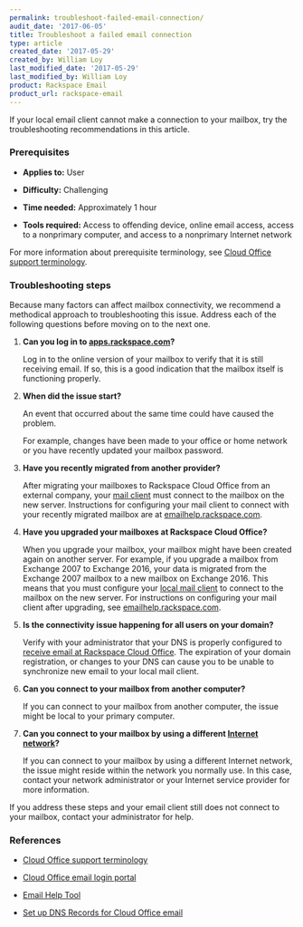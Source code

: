 ```yaml
---
permalink: troubleshoot-failed-email-connection/
audit_date: '2017-06-05'
title: Troubleshoot a failed email connection
type: article
created_date: '2017-05-29'
created_by: William Loy
last_modified_date: '2017-05-29'
last_modified_by: William Loy
product: Rackspace Email
product_url: rackspace-email
---
```


If your local email client cannot make a connection to your mailbox, try the troubleshooting recommendations in this article.

### Prerequisites

- **Applies to:** User

- **Difficulty:** Challenging

- **Time needed:** Approximately 1 hour

- **Tools required:** Access to offending device, online email access, access to a nonprimary computer, and access to a nonprimary Internet network

For more information about prerequisite terminology, see [Cloud Office support terminology](/how-to/cloud-office-support-terminology).

### Troubleshooting steps

Because many factors can affect mailbox connectivity, we recommend a methodical approach to troubleshooting this issue. Address each of the following questions before moving on to the next one.

1. **Can you log in to [apps.rackspace.com](https://apps.rackspace.com/index.php)?**

   Log in to the online version of your mailbox to verify that it is still receiving email. If so, this is a good indication that the mailbox itself is functioning properly.

2. **When did the issue start?**

   An event that occurred about the same time could have caused the problem.

   For example, changes have been made to your office or home network or you have recently updated your mailbox password.  

3. **Have you recently migrated from another provider?**

   After migrating your mailboxes to Rackspace Cloud Office from an external company, your [mail client](/how-to/cloud-office-support-terminology/#cloud-office-terminology) must connect to the mailbox on the new server. Instructions for configuring your mail client to connect with your recently migrated mailbox are at [emailhelp.rackspace.com](https://emailhelp.rackspace.com/).

4. **Have you upgraded your mailboxes at Rackspace Cloud Office?**

   When you upgrade your mailbox, your mailbox might have been created again on another server. For example, if you upgrade a mailbox from Exchange 2007 to Exchange 2016, your data is migrated from the Exchange 2007 mailbox to a new mailbox on Exchange 2016. This means that you must configure your [local mail client](/how-to/cloud-office-support-terminology/#cloud-office-terminology) to connect to the mailbox on the new server. For instructions on configuring your mail client after upgrading, see [emailhelp.rackspace.com](https://emailhelp.rackspace.com/).

5. **Is the connectivity issue happening for all users on your domain?**

   Verify with your administrator that your DNS is properly configured to [receive email at Rackspace Cloud Office](/how-to/set-up-dns-records-for-cloud-office-email/). The expiration of your domain registration, or changes to your DNS can cause you to be unable to synchronize new email to your local mail client.

6. **Can you connect to your mailbox from another computer?**

   If you can connect to your mailbox from another computer, the issue might be local to your primary computer.

7. **Can you connect to your mailbox by using a different [Internet network](/how-to/cloud-office-support-terminology/#cloud-office-terminology)?**

   If you can connect to your mailbox by using a different Internet network, the issue might reside within the network you normally use. In this case, contact your network administrator or your Internet service provider for more information.

If you address these steps and your email client still does not connect to your mailbox, contact your administrator for help.

### References

- [Cloud Office support terminology](/how-to/cloud-office-support-terminology/)

- [Cloud Office email login portal](https://apps.rackspace.com/index.php)

- [Email Help Tool](https://emailhelp.rackspace.com/)

- [Set up DNS Records for Cloud Office email](/how-to/set-up-dns-records-for-cloud-office-email/)
